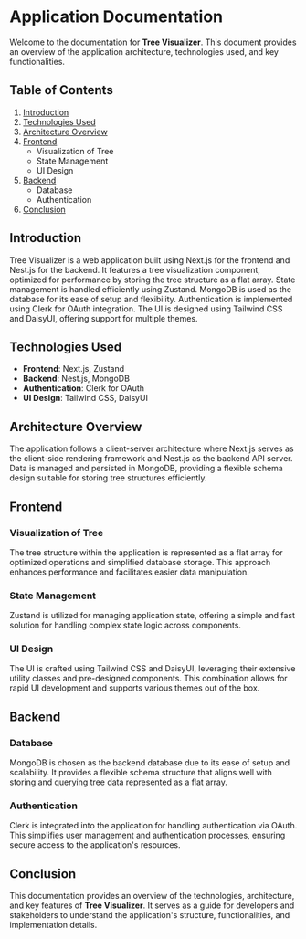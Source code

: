 # Application Documentation

Welcome to the documentation for **Tree Visualizer**. This document provides an overview of the application architecture, technologies used, and key functionalities.

## Table of Contents

1. [Introduction](#introduction)
2. [Technologies Used](#technologies-used)
3. [Architecture Overview](#architecture-overview)
4. [Frontend](#frontend)
   - Visualization of Tree
   - State Management
   - UI Design
5. [Backend](#backend)
   - Database
   - Authentication
6. [Conclusion](#conclusion)

## Introduction 

Tree Visualizer is a web application built using Next.js for the frontend and Nest.js for the backend. It features a tree visualization component, optimized for performance by storing the tree structure as a flat array. State management is handled efficiently using Zustand. MongoDB is used as the database for its ease of setup and flexibility. Authentication is implemented using Clerk for OAuth integration. The UI is designed using Tailwind CSS and DaisyUI, offering support for multiple themes.

## Technologies Used

- **Frontend**: Next.js, Zustand
- **Backend**: Nest.js, MongoDB
- **Authentication**: Clerk for OAuth
- **UI Design**: Tailwind CSS, DaisyUI

## Architecture Overview

The application follows a client-server architecture where Next.js serves as the client-side rendering framework and Nest.js as the backend API server. Data is managed and persisted in MongoDB, providing a flexible schema design suitable for storing tree structures efficiently.

## Frontend

### Visualization of Tree

The tree structure within the application is represented as a flat array for optimized operations and simplified database storage. This approach enhances performance and facilitates easier data manipulation.

### State Management

Zustand is utilized for managing application state, offering a simple and fast solution for handling complex state logic across components.

### UI Design

The UI is crafted using Tailwind CSS and DaisyUI, leveraging their extensive utility classes and pre-designed components. This combination allows for rapid UI development and supports various themes out of the box.

## Backend 

### Database

MongoDB is chosen as the backend database due to its ease of setup and scalability. It provides a flexible schema structure that aligns well with storing and querying tree data represented as a flat array.

### Authentication

Clerk is integrated into the application for handling authentication via OAuth. This simplifies user management and authentication processes, ensuring secure access to the application's resources.

## Conclusion

This documentation provides an overview of the technologies, architecture, and key features of **Tree Visualizer**. It serves as a guide for developers and stakeholders to understand the application's structure, functionalities, and implementation details.